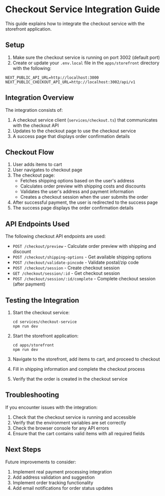 # Checkout Service Integration Guide

This guide explains how to integrate the checkout service with the storefront application.

## Setup

1. Make sure the checkout service is running on port 3002 (default port)
2. Create or update your `.env.local` file in the `apps/storefront` directory with the following:

```
NEXT_PUBLIC_API_URL=http://localhost:3000
NEXT_PUBLIC_CHECKOUT_API_URL=http://localhost:3002/api/v1
```

## Integration Overview

The integration consists of:

1. A checkout service client (`services/checkout.ts`) that communicates with the checkout API
2. Updates to the checkout page to use the checkout service
3. A success page that displays order confirmation details

## Checkout Flow

1. User adds items to cart
2. User navigates to checkout page
3. The checkout page:
   - Fetches shipping options based on the user's address
   - Calculates order preview with shipping costs and discounts
   - Validates the user's address and payment information
   - Creates a checkout session when the user submits the order
4. After successful payment, the user is redirected to the success page
5. The success page displays the order confirmation details

## API Endpoints Used

The following checkout API endpoints are used:

- `POST /checkout/preview` - Calculate order preview with shipping and discount
- `POST /checkout/shipping-options` - Get available shipping options
- `POST /checkout/validate-pincode` - Validate postal/zip code
- `POST /checkout/session` - Create checkout session
- `GET /checkout/session/:id` - Get checkout session
- `POST /checkout/session/:id/complete` - Complete checkout session (after payment)

## Testing the Integration

1. Start the checkout service:
   ```
   cd services/checkout-service
   npm run dev
   ```

2. Start the storefront application:
   ```
   cd apps/storefront
   npm run dev
   ```

3. Navigate to the storefront, add items to cart, and proceed to checkout
4. Fill in shipping information and complete the checkout process
5. Verify that the order is created in the checkout service

## Troubleshooting

If you encounter issues with the integration:

1. Check that the checkout service is running and accessible
2. Verify that the environment variables are set correctly
3. Check the browser console for any API errors
4. Ensure that the cart contains valid items with all required fields

## Next Steps

Future improvements to consider:

1. Implement real payment processing integration
2. Add address validation and suggestion
3. Implement order tracking functionality
4. Add email notifications for order status updates